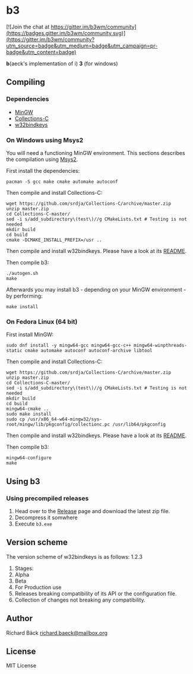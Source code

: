 # b3

[![Join the chat at https://gitter.im/b3wm/community](https://badges.gitter.im/b3wm/community.svg)](https://gitter.im/b3wm/community?utm_source=badge&utm_medium=badge&utm_campaign=pr-badge&utm_content=badge)

__b__(aeck's implementation of i) __3__ (for windows)


## Compiling

### Dependencies

* [MinGW](http://mingw.org/)
* [Collections-C](https://github.com/srdja/Collections-C)
* [w32bindkeys](https://github.com/ritschmaster/w32bindkeys)

### On Windows using Msys2

You will need a functioning MinGW environment. This sections describes the compilation using [Msys2](https://www.msys2.org/).

First install the dependencies:

    pacman -S gcc make cmake automake autoconf

Then compile and install Collections-C:

    wget https://github.com/srdja/Collections-C/archive/master.zip
    unzip master.zip
    cd Collections-C-master/
    sed -i s/add_subdirectory\(test\)//g CMakeLists.txt # Testing is not needed
    mkdir build
    cd build
    cmake -DCMAKE_INSTALL_PREFIX=/usr ..

Then compile and install w32bindkeys. Please have a look at its [README](https://github.com/ritschmaster/w32bindkeys/blob/master/README.md).

Then compile b3:

    ./autogen.sh
    make

Afterwards you may install b3 - depending on your MinGW environment - by performing:

    make install

### On Fedora Linux (64 bit)

First install MinGW:

    sudo dnf install -y mingw64-gcc mingw64-gcc-c++ mingw64-winpthreads-static cmake automake autoconf autoconf-archive libtool

Then compile and install Collections-C:

    wget https://github.com/srdja/Collections-C/archive/master.zip
    unzip master.zip
    cd Collections-C-master/
    sed -i s/add_subdirectory\(test\)//g CMakeLists.txt # Testing is not needed
    mkdir build
    cd build
    mingw64-cmake ..
    sudo make install
    sudo cp /usr/x86_64-w64-mingw32/sys-root/mingw/lib/pkgconfig/collectionc.pc /usr/lib64/pkgconfig

Then compile and install w32bindkeys. Please have a look at its [README](https://github.com/ritschmaster/w32bindkeys/blob/master/README.md).

Then compile b3:

    mingw64-configure
    make

## Using b3

### Using precompiled releases

1. Head over to the [Release](https://github.com/ritschmaster/b3/releases) page and download the latest zip file.
2. Decompress it somwhere
3. Execute `b3.exe`

## Version scheme

The version scheme of w32bindkeys is as follows: 1.2.3

1. Stages:
 0. Alpha
 1. Beta
 2. For Production use
2. Releases breaking compatibility of its API or the configuration file.
3. Collection of changes not breaking any compatibility.

## Author

Richard Bäck <richard.baeck@mailbox.org>

## License

MIT License
